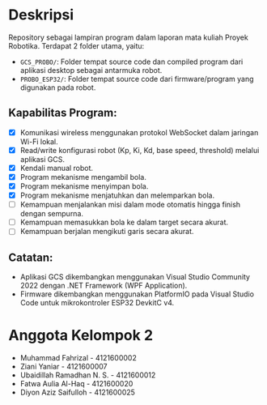 # Deskripsi
Repository sebagai lampiran program dalam laporan mata kuliah Proyek Robotika. Terdapat 2 folder utama, yaitu:
- `GCS_PROBO/`: Folder tempat source code dan compiled program dari aplikasi desktop sebagai antarmuka robot.
- `PROBO_ESP32/`: Folder tempat source code dari firmware/program yang digunakan pada robot.

## Kapabilitas Program:
- [x] Komunikasi wireless menggunakan protokol WebSocket dalam jaringan Wi-Fi lokal.
- [x] Read/write konfigurasi robot (Kp, Ki, Kd, base speed, threshold) melalui aplikasi GCS.
- [x] Kendali manual robot.
- [x] Program mekanisme mengambil bola.
- [x] Program mekanisme menyimpan bola.
- [x] Program mekanisme menjatuhkan dan melemparkan bola.
- [ ] Kemampuan menjalankan misi dalam mode otomatis hingga finish dengan sempurna.
- [ ] Kemampuan memasukkan bola ke dalam target secara akurat.
- [ ] Kemampuan berjalan mengikuti garis secara akurat.

## Catatan:
- Aplikasi GCS dikembangkan menggunakan Visual Studio Community 2022 dengan .NET Framework (WPF Application).
- Firmware dikembangkan menggunakan PlatformIO pada Visual Studio Code untuk mikrokontroler ESP32 DevkitC v4.

# Anggota Kelompok 2
- Muhammad Fahrizal - 4121600002
- Ziani Yaniar - 4121600007
- Ubaidillah Ramadhan N. S. - 4121600012
- Fatwa Aulia Al-Haq - 4121600020
- Diyon Aziz Saifulloh - 4121600025
